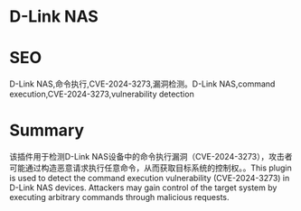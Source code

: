 # D-Link NAS
# SEO
D-Link NAS,命令执行,CVE-2024-3273,漏洞检测。D-Link NAS,command execution,CVE-2024-3273,vulnerability detection
# Summary
该插件用于检测D-Link NAS设备中的命令执行漏洞（CVE-2024-3273），攻击者可能通过构造恶意请求执行任意命令，从而获取目标系统的控制权。。This plugin is used to detect the command execution vulnerability (CVE-2024-3273) in D-Link NAS devices. Attackers may gain control of the target system by executing arbitrary commands through malicious requests.
